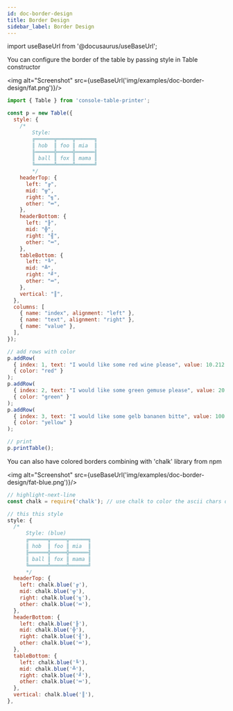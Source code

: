 ```yaml
---
id: doc-border-design
title: Border Design
sidebar_label: Border Design
---
```


import useBaseUrl from '@docusaurus/useBaseUrl';

You can configure the border of the table by passing style in Table constructor

<img alt="Screenshot" src={useBaseUrl('img/examples/doc-border-design/fat.png')}/>

```js
import { Table } from 'console-table-printer';

const p = new Table({
  style: {
    /*
        Style:
        ╔══════╦═════╦══════╗
        ║ hob  ║ foo ║ mia  ║
        ╟══════╬═════╬══════╢
        ║ ball ║ fox ║ mama ║
        ╚══════╩═════╩══════╝
        */
    headerTop: {
      left: "╔",
      mid: "╦",
      right: "╗",
      other: "═",
    },
    headerBottom: {
      left: "╟",
      mid: "╬",
      right: "╢",
      other: "═",
    },
    tableBottom: {
      left: "╚",
      mid: "╩",
      right: "╝",
      other: "═",
    },
    vertical: "║",
  },
  columns: [
    { name: "index", alignment: "left" },
    { name: "text", alignment: "right" },
    { name: "value" },
  ],
});

// add rows with color
p.addRow(
  { index: 1, text: "I would like some red wine please", value: 10.212 },
  { color: "red" }
);
p.addRow(
  { index: 2, text: "I would like some green gemuse please", value: 20.0 },
  { color: "green" }
);
p.addRow(
  { index: 3, text: "I would like some gelb bananen bitte", value: 100 },
  { color: "yellow" }
);

// print
p.printTable();
```

You can also have colored borders combining with 'chalk' library from npm

<img alt="Screenshot" src={useBaseUrl('img/examples/doc-border-design/fat-blue.png')}/>

```js
// highlight-next-line
const chalk = require('chalk'); // use chalk to color the ascii chars of border

// this this style
style: {
  /*
      Style: (blue)
      ╔══════╦═════╦══════╗
      ║ hob  ║ foo ║ mia  ║
      ╟══════╬═════╬══════╢
      ║ ball ║ fox ║ mama ║
      ╚══════╩═════╩══════╝
      */
  headerTop: {
    left: chalk.blue('╔'),
    mid: chalk.blue('╦'),
    right: chalk.blue('╗'),
    other: chalk.blue('═'),
  },
  headerBottom: {
    left: chalk.blue('╟'),
    mid: chalk.blue('╬'),
    right: chalk.blue('╢'),
    other: chalk.blue('═'),
  },
  tableBottom: {
    left: chalk.blue('╚'),
    mid: chalk.blue('╩'),
    right: chalk.blue('╝'),
    other: chalk.blue('═'),
  },
  vertical: chalk.blue('║'),
},
```
